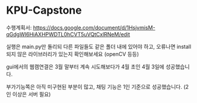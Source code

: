 # KPU-Capstone

수행계획서: https://docs.google.com/document/d/1HsjvmisM-qGdgWI6HiAXHPWDTL0hCVT5uVQtCxlRNeM/edit

실행은 main.py만 돌리되 다른 파일들도 같은 폴더 내에 있어야 하고, 오류나면 install 되지 않은 라이브러리가 있는지 확인해보세요 (openCV 등등)

gui에서의 웹캠연결은 3월 말부터 계속 시도해보다가 4월 초인 4월 3일에 성공했습니다.

부가기능쪽은 아직 미구현된 부분이 많고, 채팅 기능은 1인 기준으로 성공했습니다. (2인 이상은 서버 필요)

